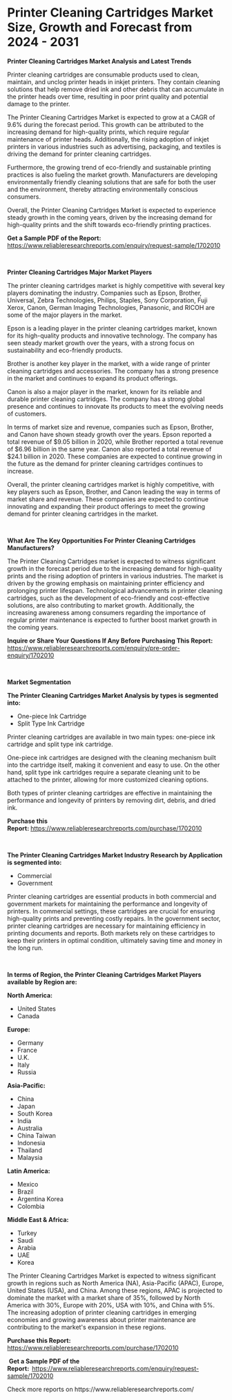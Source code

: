 <p><h1>Printer Cleaning Cartridges Market Size, Growth and Forecast from 2024 - 2031</h1></p><p><strong>Printer Cleaning Cartridges Market Analysis and Latest Trends</strong></p>
<p><p>Printer cleaning cartridges are consumable products used to clean, maintain, and unclog printer heads in inkjet printers. They contain cleaning solutions that help remove dried ink and other debris that can accumulate in the printer heads over time, resulting in poor print quality and potential damage to the printer.</p><p>The Printer Cleaning Cartridges Market is expected to grow at a CAGR of 9.6% during the forecast period. This growth can be attributed to the increasing demand for high-quality prints, which require regular maintenance of printer heads. Additionally, the rising adoption of inkjet printers in various industries such as advertising, packaging, and textiles is driving the demand for printer cleaning cartridges.</p><p>Furthermore, the growing trend of eco-friendly and sustainable printing practices is also fueling the market growth. Manufacturers are developing environmentally friendly cleaning solutions that are safe for both the user and the environment, thereby attracting environmentally conscious consumers.</p><p>Overall, the Printer Cleaning Cartridges Market is expected to experience steady growth in the coming years, driven by the increasing demand for high-quality prints and the shift towards eco-friendly printing practices.</p></p>
<p><strong>Get a Sample PDF of the Report:&nbsp;</strong> <a href="https://www.reliableresearchreports.com/enquiry/request-sample/1702010">https://www.reliableresearchreports.com/enquiry/request-sample/1702010</a></p>
<p>&nbsp;</p>
<p><strong>Printer Cleaning Cartridges Major Market Players</strong></p>
<p><p>The printer cleaning cartridges market is highly competitive with several key players dominating the industry. Companies such as Epson, Brother, Universal, Zebra Technologies, Philips, Staples, Sony Corporation, Fuji Xerox, Canon, German Imaging Technologies, Panasonic, and RICOH are some of the major players in the market.</p><p>Epson is a leading player in the printer cleaning cartridges market, known for its high-quality products and innovative technology. The company has seen steady market growth over the years, with a strong focus on sustainability and eco-friendly products.</p><p>Brother is another key player in the market, with a wide range of printer cleaning cartridges and accessories. The company has a strong presence in the market and continues to expand its product offerings.</p><p>Canon is also a major player in the market, known for its reliable and durable printer cleaning cartridges. The company has a strong global presence and continues to innovate its products to meet the evolving needs of customers.</p><p>In terms of market size and revenue, companies such as Epson, Brother, and Canon have shown steady growth over the years. Epson reported a total revenue of $9.05 billion in 2020, while Brother reported a total revenue of $6.96 billion in the same year. Canon also reported a total revenue of $24.1 billion in 2020. These companies are expected to continue growing in the future as the demand for printer cleaning cartridges continues to increase.</p><p>Overall, the printer cleaning cartridges market is highly competitive, with key players such as Epson, Brother, and Canon leading the way in terms of market share and revenue. These companies are expected to continue innovating and expanding their product offerings to meet the growing demand for printer cleaning cartridges in the market.</p></p>
<p>&nbsp;</p>
<p><strong>What Are The Key Opportunities For Printer Cleaning Cartridges Manufacturers?</strong></p>
<p><p>The Printer Cleaning Cartridges market is expected to witness significant growth in the forecast period due to the increasing demand for high-quality prints and the rising adoption of printers in various industries. The market is driven by the growing emphasis on maintaining printer efficiency and prolonging printer lifespan. Technological advancements in printer cleaning cartridges, such as the development of eco-friendly and cost-effective solutions, are also contributing to market growth. Additionally, the increasing awareness among consumers regarding the importance of regular printer maintenance is expected to further boost market growth in the coming years.</p></p>
<p><strong>Inquire or Share Your Questions If Any Before Purchasing This Report:</strong> <a href="https://www.reliableresearchreports.com/enquiry/pre-order-enquiry/1702010">https://www.reliableresearchreports.com/enquiry/pre-order-enquiry/1702010</a></p>
<p>&nbsp;</p>
<p><strong>Market Segmentation</strong></p>
<p><strong>The Printer Cleaning Cartridges Market Analysis by types is segmented into:</strong></p>
<p><ul><li>One-piece Ink Cartridge</li><li>Split Type Ink Cartridge</li></ul></p>
<p><p>Printer cleaning cartridges are available in two main types: one-piece ink cartridge and split type ink cartridge. </p><p>One-piece ink cartridges are designed with the cleaning mechanism built into the cartridge itself, making it convenient and easy to use. On the other hand, split type ink cartridges require a separate cleaning unit to be attached to the printer, allowing for more customized cleaning options.</p><p>Both types of printer cleaning cartridges are effective in maintaining the performance and longevity of printers by removing dirt, debris, and dried ink.</p></p>
<p><strong>Purchase this Report:&nbsp;</strong><a href="https://www.reliableresearchreports.com/purchase/1702010">https://www.reliableresearchreports.com/purchase/1702010</a></p>
<p>&nbsp;</p>
<p><strong>The Printer Cleaning Cartridges Market Industry Research by Application is segmented into:</strong></p>
<p><ul><li>Commercial</li><li>Government</li></ul></p>
<p><p>Printer cleaning cartridges are essential products in both commercial and government markets for maintaining the performance and longevity of printers. In commercial settings, these cartridges are crucial for ensuring high-quality prints and preventing costly repairs. In the government sector, printer cleaning cartridges are necessary for maintaining efficiency in printing documents and reports. Both markets rely on these cartridges to keep their printers in optimal condition, ultimately saving time and money in the long run.</p></p>
<p>&nbsp;</p>
<p><strong>In terms of Region, the Printer Cleaning Cartridges Market Players available by Region are:</strong></p>
<p>
    <p> <strong> North America: </strong>
        <ul>
            <li>United States</li>
            <li>Canada</li>
        </ul>
        </p> 
    <p> <strong> Europe: </strong>
        <ul>
            <li>Germany</li>
            <li>France</li>
            <li>U.K.</li>
            <li>Italy</li>
            <li>Russia</li>
        </ul>
        </p> 
    <p> <strong> Asia-Pacific: </strong>
        <ul>
            <li>China</li>
            <li>Japan</li>
            <li>South Korea</li>
            <li>India</li>
            <li>Australia</li>
            <li>China Taiwan</li>
            <li>Indonesia</li>
            <li>Thailand</li>
            <li>Malaysia</li>
        </ul>
        </p> 
    <p> <strong> Latin America: </strong>
        <ul>
            <li>Mexico</li>
            <li>Brazil</li>
            <li>Argentina Korea</li>
            <li>Colombia</li>
        </ul>
        </p> 
    <p> <strong> Middle East & Africa: </strong>
        <ul>
            <li>Turkey</li>
            <li>Saudi</li>
            <li>Arabia</li>
            <li>UAE</li>
            <li>Korea</li>
        </ul>
    </p>
    </p>
<p><p>The Printer Cleaning Cartridges Market is expected to witness significant growth in regions such as North America (NA), Asia-Pacific (APAC), Europe, United States (USA), and China. Among these regions, APAC is projected to dominate the market with a market share of 35%, followed by North America with 30%, Europe with 20%, USA with 10%, and China with 5%. The increasing adoption of printer cleaning cartridges in emerging economies and growing awareness about printer maintenance are contributing to the market's expansion in these regions.</p></p>
<p><strong>Purchase this Report: </strong><a href="https://www.reliableresearchreports.com/purchase/1702010">https://www.reliableresearchreports.com/purchase/1702010</a></p>
<p>&nbsp;<strong>Get a Sample PDF of the Report:&nbsp;&nbsp;</strong><a href="https://www.reliableresearchreports.com/enquiry/request-sample/1702010">https://www.reliableresearchreports.com/enquiry/request-sample/1702010</a></p>
<p><strong></strong></p>
<p>Check more reports on https://www.reliableresearchreports.com/</p>
